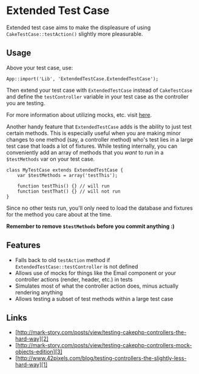 # Extended Test Case

Extended test case aims to make the displeasure of using
`CakeTestCase::testAction()` slightly more pleasurable.

## Usage

Above your test case, use:

    App::import('Lib', 'ExtendedTestCase.ExtendedTestCase');

Then extend your test case with `ExtendedTestCase` instead of `CakeTestCase` and
define the `testController` variable in your test case as the controller you are
testing.

For more information about utilizing mocks, etc. visit [here][1].

Another handy feature that `ExtendedTestCase` adds is the ability to just test
certain methods. This is especially useful when you are making minor changes to
one method (say, a controller method) who's test lies in a large test case that
loads a lot of fixtures. While testing internally, you can conveniently add an 
array of methods that you _want_ to run in a `$testMethods` var on your test case.

    class MyTestCase extends ExtendedTestCase {
        var $testMethods = array('testThis');

        function testThis() {} // will run
        function testThat() {} // will not run
    }

Since no other tests run, you'll only need to load the database and fixtures for
the method you care about at the time. 

__Remember to remove `$testMethods` before you commit anything :)__

## Features

- Falls back to old `testAction` method if `ExtendedTestCase::testController`
is not defined
- Allows use of mocks for things like the Email component or your controller
actions (render, header, etc.) in tests
- Simulates most of what the controller action does, minus actually rendering
anything
- Allows testing a subset of test methods within a large test case

## Links

- [http://mark-story.com/posts/view/testing-cakephp-controllers-the-hard-way][2]
- [http://mark-story.com/posts/view/testing-cakephp-controllers-mock-objects-edition][3]
- [http://www.42pixels.com/blog/testing-controllers-the-slightly-less-hard-way][1]

[1]: http://www.42pixels.com/blog/testing-controllers-the-slightly-less-hard-way
[2]: http://mark-story.com/posts/view/testing-cakephp-controllers-the-hard-way
[3]: http://mark-story.com/posts/view/testing-cakephp-controllers-mock-objects-edition